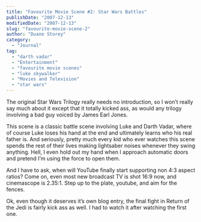 ```yaml
---
title: "Favourite Movie Scene #2: Star Wars Battles"
publishDate: "2007-12-13"
modifiedDate: "2007-12-13"
slug: "favourite-movie-scene-2"
author: "Duane Storey"
category:
  - "Journal"
tag:
  - "darth vadar"
  - "Entertainment"
  - "favourite movie scenes"
  - "luke skywalker"
  - "Movies and Television"
  - "star wars"
---
```


The original Star Wars Trilogy really needs no introduction, so I won’t really say much about it except that it totally kicked ass, as would any trilogy involving a bad guy voiced by James Earl Jones.

This scene is a classic battle scene involving Luke and Darth Vadar, where of course Luke loses his hand at the end and ultimately learns who his real father is. And seriously, pretty much every kid who ever watches this scene spends the rest of their lives making lightsaber noises whenever they swing anything. Hell, I even hold out my hand when I approach automatic doors and pretend I’m using the force to open them.

  
  
And I have to ask, when will YouTube finally start supporting non 4:3 aspect ratios? Come on, even most new broadcast TV is shot 16:9 now, and cinemascope is 2.35:1. Step up to the plate, youtube, and aim for the fences.

Ok, even though it deserves it’s own blog entry, the final fight in Return of the Jedi is fairly kick ass as well. I had to watch it after watching the first one.
